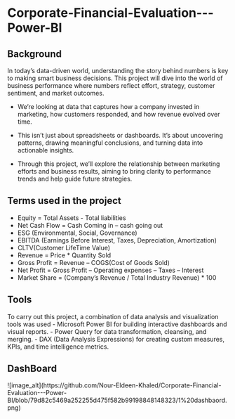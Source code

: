 <h1>Corporate-Financial-Evaluation---Power-BI</h1>  

<div>
<h2>Background</h2>
<p> In today’s data-driven world, understanding the story behind numbers is key to making smart business decisions. This project will dive into the world of business performance  where numbers reflect effort, strategy, customer sentiment, and market outcomes.

- We’re looking at data that captures how a company invested in marketing, how customers responded, and how revenue evolved over time.

- This isn’t just about spreadsheets or dashboards. It’s about uncovering patterns, drawing meaningful conclusions, and turning data into actionable insights.
 
- Through this project, we’ll explore the relationship between marketing efforts and business results, aiming to bring clarity to performance trends and help guide future strategies.
</p>

<h2>Terms used in the project</h2>
<p>

 - Equity = Total Assets - Total liabilities
- Net Cash Flow = Cash Coming in – cash going out
- ESG (Environmental, Social, Governance)
- EBITDA (Earnings Before Interest, Taxes, Depreciation, Amortization)
- CLTV(Customer LifeTime Value)
- Revenue = Price * Quantity Sold
- Gross Profit = Revenue – COGS(Cost of Goods Sold)
- Net Profit = Gross Profit – Operating expenses – Taxes – Interest
- Market Share = (Company’s Revenue / Total Industry Revenue) * 100

</p>

</div>


<div>
<h2>Tools</h2>
<p>
To carry out this project, a combination of data analysis and visualization tools was used
- Microsoft Power BI for building interactive dashboards and visual reports.
- Power Query for data transformation, cleansing, and merging.
- DAX (Data Analysis Expressions) for creating custom measures, KPIs, and time intelligence metrics.
</p> 
</div>

<div>
<h2>DashBoard</h2>
![image_alt](https://github.com/Nour-Eldeen-Khaled/Corporate-Financial-Evaluation---Power-BI/blob/79d82c5469a252255d475f582b99198848148323/1%20dashbaord.png)

</div>
